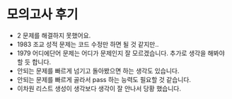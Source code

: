 # 모의고사 후기

- 2 문제를 해결하지 못했어요.
- 1983 조교 성적 문제는 코드 수정만 하면 될 것 같지만..
- 1979 어디에단어 문제는 어디가 문제인지 잘 모르겠습니다. 추가로 생각을 해봐야할 듯 합니다.
- 안되는 문제를 빠르게 넘기고 돌아봤으면 하는 생각도 있습니다.
- 안되는 문제를 빠르게 골라서 pass 하는 능력도 필요할 것 같습니다.
- 이차원 리스트 생성이 생각보다 생각이 잘 안나서 당황 했습니다.
